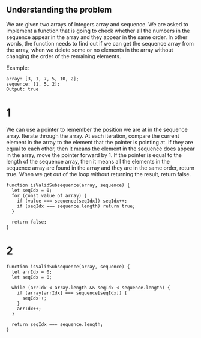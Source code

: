 ## Understanding the problem
We are given two arrays of integers array and sequence. We are asked to implement a function that is going to check whether all the numbers in the sequence appear in the array and they appear in the same order. In other words, the function needs to find out if we can get the sequence array from the array, when we delete some or no elements in the array without changing the order of the remaining elements.

Example:

```
array: [3, 1, 7, 5, 10, 2];
sequence: [1, 5, 2];
Output: true
```
# 1
We can use a pointer to remember the position we are at in the sequence array. Iterate through the array. At each iteration, compare the current element in the array to the element that the pointer is pointing at. If they are equal to each other, then it means the element in the sequence does appear in the array, move the pointer forward by 1. If the pointer is equal to the length of the sequence array, then it means all the elements in the sequence array are found in the array and they are in the same order, return true. When we get out of the loop without returning the result, return false.

```
function isValidSubsequence(array, sequence) {
  let seqIdx = 0;
  for (const value of array) {
    if (value === sequence[seqIdx]) seqIdx++;
    if (seqIdx === sequence.length) return true;
  }

  return false;
}
```

# 2

```
function isValidSubsequence(array, sequence) {
  let arrIdx = 0;
  let seqIdx = 0;

  while (arrIdx < array.length && seqIdx < sequence.length) {
    if (array[arrIdx] === sequence[seqIdx]) {
      seqIdx++;
    }
    arrIdx++;
  }

  return seqIdx === sequence.length;
}
```
